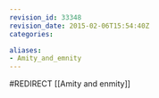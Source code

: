 ```yaml
---
revision_id: 33348
revision_date: 2015-02-06T15:54:40Z
categories:

aliases:
- Amity_and_emnity
---
```


#REDIRECT [[Amity and enmity]]